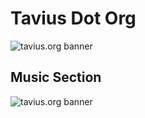 # Tavius Dot Org

![tavius.org banner](https://github.com/Jachaplin/tavius-org/blob/master/client/public/images/tavius-org-screenshot-banner.png)

## Music Section

![tavius.org banner](https://github.com/Jachaplin/tavius-org/blob/master/client/public/images/tavius-org-screenshot-music.png)
